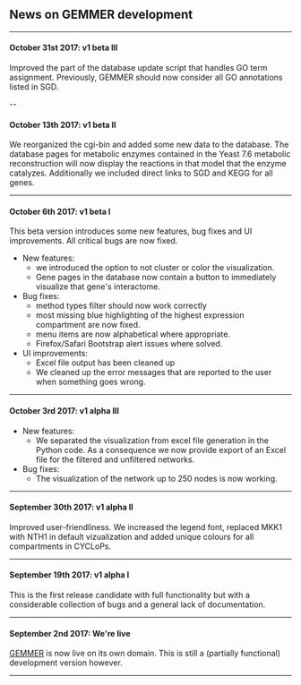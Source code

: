 ## News on GEMMER development
---


#### October 31st 2017: v1 beta III
Improved the part of the database update script that handles GO term assignment. Previously, GEMMER should now consider all GO annotations listed in SGD. 

--

#### October 13th 2017: v1 beta II
We reorganized the cgi-bin and added some new data to the database. The database pages for metabolic enzymes contained in the Yeast 7.6 metabolic reconstruction will now display the reactions in that model that the enzyme catalyzes. Additionally we included direct links to SGD and KEGG for all genes. 

--- 

#### October 6th 2017: v1 beta I
This beta version introduces some new features, bug fixes and UI improvements. All critical bugs are now fixed. 
- New features: 
    - we introduced the option to not cluster or color the visualization. 
    - Gene pages in the database now contain a button to immediately visualize that gene's interactome. 
- Bug fixes: 
    - method types filter should now work correctly
    - most missing blue highlighting of the highest expression compartment are now fixed.
    - menu items are now alphabetical where appropriate.
    - Firefox/Safari Bootstrap alert issues where solved. 
- UI improvements: 
    - Excel file output has been cleaned up
    - We cleaned up the error messages that are reported to the user when something goes wrong.

---

#### October 3rd 2017: v1 alpha III
- New features:
    - We separated the visualization from excel file generation in the Python code. As a consequence we now provide export of an Excel file for the filtered and unfiltered networks.
- Bug fixes: 
    - The visualization of the network up to 250 nodes is now working. 

---

#### September 30th 2017: v1 alpha II
Improved user-friendliness. We increased the legend font, replaced MKK1 with NTH1 in default vizualization and added unique colours for all compartments in CYCLoPs. 

---


#### September 19th 2017: v1 alpha I
This is the first release candidate with full functionality but with a considerable collection of bugs and a general lack of documentation. 

---


#### September 2nd 2017: We're live
[GEMMER](http://gemmer.barberislab.com) is now live on its own domain. This is still a (partially functional) development version however.

---

